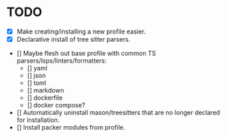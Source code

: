 # TODO

- [x] Make creating/installing a new profile easier.
- [x] Declarative install of tree sitter parsers.
- [] Maybe flesh out base profile with common TS parsers/lsps/linters/formatters:
  - [] yaml
  - [] json
  - [] toml
  - [] markdown
  - [] dockerfile
  - [] docker compose?
- [] Automatically uninstall mason/treesitters that are no longer declared for
     installation.
- [] Install packer modules from profile.

